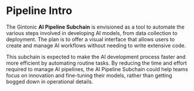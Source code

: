 # Pipeline Intro

The Gintonic **AI Pipeline Subchain** is envisioned as a tool to automate the various steps involved in developing AI models, from data collection to deployment. The plan is to offer a visual interface that allows users to create and manage AI workflows without needing to write extensive code.

This subchain is expected to make the AI development process faster and more efficient by automating routine tasks. By reducing the time and effort required to manage AI pipelines, the AI Pipeline Subchain could help teams focus on innovation and fine-tuning their models, rather than getting bogged down in operational details.
